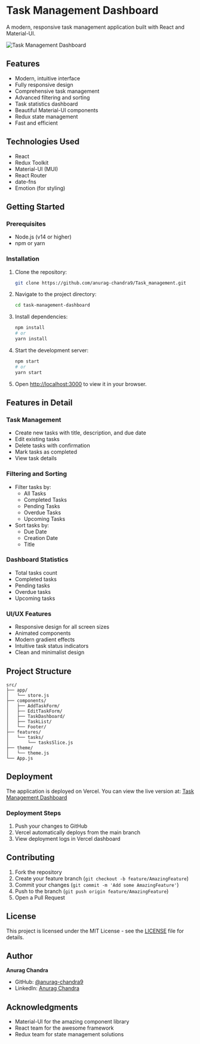 # Task Management Dashboard

A modern, responsive task management application built with React and Material-UI.

![Task Management Dashboard](https://github.com/anurag-chandra9/Task_management/raw/main/screenshot.png)

## Features

- Modern, intuitive interface
- Fully responsive design
- Comprehensive task management
- Advanced filtering and sorting
- Task statistics dashboard
- Beautiful Material-UI components
- Redux state management
- Fast and efficient

## Technologies Used

- React
- Redux Toolkit
- Material-UI (MUI)
- React Router
- date-fns
- Emotion (for styling)

## Getting Started

### Prerequisites

- Node.js (v14 or higher)
- npm or yarn

### Installation

1. Clone the repository:
   ```bash
   git clone https://github.com/anurag-chandra9/Task_management.git
   ```

2. Navigate to the project directory:
   ```bash
   cd task-management-dashboard
   ```

3. Install dependencies:
   ```bash
   npm install
   # or
   yarn install
   ```

4. Start the development server:
   ```bash
   npm start
   # or
   yarn start
   ```

5. Open [http://localhost:3000](http://localhost:3000) to view it in your browser.

## Features in Detail

### Task Management
- Create new tasks with title, description, and due date
- Edit existing tasks
- Delete tasks with confirmation
- Mark tasks as completed
- View task details

### Filtering and Sorting
- Filter tasks by:
  - All Tasks
  - Completed Tasks
  - Pending Tasks
  - Overdue Tasks
  - Upcoming Tasks
- Sort tasks by:
  - Due Date
  - Creation Date
  - Title

### Dashboard Statistics
- Total tasks count
- Completed tasks
- Pending tasks
- Overdue tasks
- Upcoming tasks

### UI/UX Features
- Responsive design for all screen sizes
- Animated components
- Modern gradient effects
- Intuitive task status indicators
- Clean and minimalist design

## Project Structure

```
src/
├── app/
│   └── store.js
├── components/
│   ├── AddTaskForm/
│   ├── EditTaskForm/
│   ├── TaskDashboard/
│   ├── TaskList/
│   └── Footer/
├── features/
│   └── tasks/
│       └── tasksSlice.js
├── theme/
│   └── theme.js
└── App.js
```

## Deployment

The application is deployed on Vercel. You can view the live version at:
[Task Management Dashboard](https://task-management-dashboard-anurag.vercel.app)

### Deployment Steps
1. Push your changes to GitHub
2. Vercel automatically deploys from the main branch
3. View deployment logs in Vercel dashboard

## Contributing

1. Fork the repository
2. Create your feature branch (`git checkout -b feature/AmazingFeature`)
3. Commit your changes (`git commit -m 'Add some AmazingFeature'`)
4. Push to the branch (`git push origin feature/AmazingFeature`)
5. Open a Pull Request

## License

This project is licensed under the MIT License - see the [LICENSE](LICENSE) file for details.

## Author

**Anurag Chandra**
- GitHub: [@anurag-chandra9](https://github.com/anurag-chandra9)
- LinkedIn: [Anurag Chandra](https://www.linkedin.com/in/anurag-chandra9/)

## Acknowledgments

- Material-UI for the amazing component library
- React team for the awesome framework
- Redux team for state management solutions
